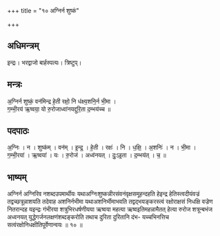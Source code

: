 +++
title = "१० अग्निर्न शुष्कं"

+++
## अधिमन्त्रम्
इन्द्रः। भरद्वाजो बार्हस्पत्यः। त्रिष्टुप्।

## मन्त्रः
अ॒ग्निर्न शुष्कं॒ वन॑मिन्द्र हे॒ती रक्षो॒ नि ध॑क्ष्य॒शनि॒र्न भी॒मा ।  
ग॒म्भी॒रय॑ ऋ॒ष्वया॒ यो रु॒रोजाध्वा॑नयद्दुरि॒ता द॒म्भय॑च्च ॥

## पदपाठः
अ॒ग्निः । न । शुष्क॑म् । वन॑म् । इ॒न्द्र॒ । हे॒ती । रक्षः॑ । नि । ध॒क्षि॒ । अ॒शनिः॑ । न । भी॒मा ।  
ग॒म्भी॒रया॑ । ऋ॒ष्वया॑ । यः । रु॒रोज॑ । अध्व॑नयत् । दुः॒ऽइ॒ता । द॒म्भय॑त् । च॒ ॥

## भाष्यम्
अग्निर्न अग्निरिव नशब्दउपमार्थीयः यथाअग्निःशुष्कन्नीरसंवनंवृक्षसमूहन्दहति हेइन्द्र हेतिस्त्वदीयंवज्रं तद्वच्छत्रून्नाशयति तदेवाह अशनिर्नभीमा यथाअशनिर्भीमाभवति तद्वद्भयङ्करस्त्वं रक्षोराक्षसं निधक्षि वज्रेण नितरान्दह यइन्द्रः गंभीरया शत्रुभिरधर्षणीयया ऋष्वया महत्या ऋष्वइतिमहन्नामैतत् हेत्या रुरोज शत्रून्बभंज अध्वनयत् युद्धेगर्जनलक्षणंशब्दङ्करोति तथाच दुरिता दुरितानि दंभ- यच्चभिनत्तिच सत्वंरक्षोनिधक्षीतिपूर्वेणान्वयः ॥ १० ॥